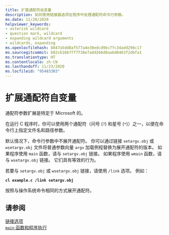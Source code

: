 ```yaml
---
title: 扩展通配符自变量
description: 如何使用链接器选项在程序中处理通配符命令行参数。
ms.date: 11/20/2020
helpviewer_keywords:
- asterisk wildcard
- question mark, wildcard
- expanding wildcard arguments
- wildcards, expanding
ms.openlocfilehash: b847a5dd8af577a4e30edcd9bc7fc34add296c17
ms.sourcegitcommit: b02c61667ff7f38e7add266d0aabd8463f2dbfa1
ms.translationtype: HT
ms.contentlocale: zh-CN
ms.lasthandoff: 11/23/2020
ms.locfileid: "95483303"
---
```

# <a name="expanding-wildcard-arguments"></a>扩展通配符自变量

通配符参数扩展是特定于 Microsoft 的。

在运行 C 程序时，你可以使用两个通配符（问号 (`?`) 和星号 (`*`)）之一，以便在命令行上指定文件名和路径参数。

默认情况下，命令行参数中不展开通配符。 你可以通过链接 `setargv.obj` 或 `wsetargv.obj` 文件将普通参数向量 `argv` 加载例程替换为展开通配符的版本。 如果程序使用 `main` 函数，请与 `setargv.obj` 链接。 如果程序使用 `wmain` 函数，请与 `wsetargv.obj` 链接。 它们具有等效的行为。 

若要与 `setargv.obj` 或 `wsetargv.obj` 链接，请使用 `/link` 选项。 例如：

**`cl example.c /link setargv.obj`**

按照与操作系统命令相同的方式展开通配符。

## <a name="see-also"></a>请参阅

[链接选项](../c-runtime-library/link-options.md)\
[`main` 函数和程序执行](../c-language/main-function-and-program-execution.md)
